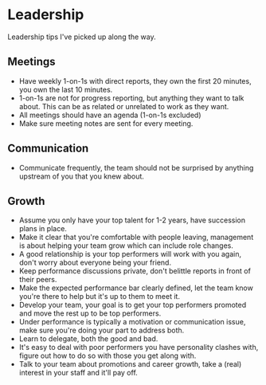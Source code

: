 # Leadership

Leadership tips I've picked up along the way.

## Meetings

- Have weekly 1-on-1s with direct reports, they own the first 20 minutes, you own the last 10 minutes.
- 1-on-1s are not for progress reporting, but anything they want to talk about.  This can be as related or unrelated to work as they want.
- All meetings should have an agenda (1-on-1s excluded)
- Make sure meeting notes are sent for every meeting.

## Communication

- Communicate frequently, the team should not be surprised by anything upstream of you that you knew about.

## Growth

- Assume you only have your top talent for 1-2 years, have succession plans in place.
- Make it clear that you're comfortable with people leaving, management is about helping your team grow which can include role changes.
- A good relationship is your top performers will work with you again, don't worry about everyone being your friend.
- Keep performance discussions private, don't belittle reports in front of their peers.
- Make the expected performance bar clearly defined, let the team know you're there to help but it's up to them to meet it.
- Develop your team, your goal is to get your top performers promoted and move the rest up to be top performers.
- Under performance is typically a motivation or communication issue, make sure you're doing your part to address both.
- Learn to delegate, both the good and bad.
- It's easy to deal with poor performers you have personality clashes with, figure out how to do so with those you get along with.
- Talk to your team about promotions and career growth, take a (real) interest in your staff and it'll pay off.
